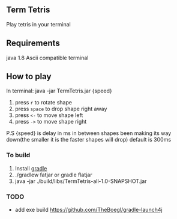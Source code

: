 ## Term Tetris
Play tetris in your terminal

## Requirements
java 1.8
Ascii compatible terminal

## How to play
In terminal:
java -jar TermTetris.jar {speed}

1. press `r` to rotate shape
2. press `space` to drop shape right away
3. press `<-` to move shape left
4. press `->` to move shape right

P.S {speed} is delay in ms in between shapes been making its way down(the smaller it is the faster shapes will drop)
default is 300ms 

### To build

1. Install [gradle](https://gradle.org/)
2. ./gradlew fatjar or gradle flatjar 
3. java -jar ./build/libs/TermTetris-all-1.0-SNAPSHOT.jar

### TODO
* add exe build https://github.com/TheBoegl/gradle-launch4j
